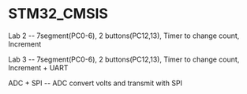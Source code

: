 # STM32_CMSIS
Lab 2 -- 7segment(PC0-6), 2 buttons(PC12,13), Timer to change count, Increment

Lab 3 -- 7segment(PC0-6), 2 buttons(PC12,13), Timer to change count, Increment + UART

ADC + SPI -- ADC convert volts and transmit with SPI 
